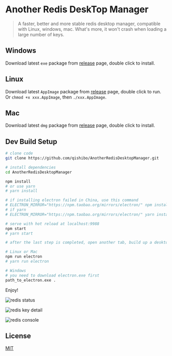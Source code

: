 # Another Redis DeskTop Manager

> A faster, better and more stable redis desktop manager, compatible with Linux, windows, mac. What's more, it won't crash when loading a large number of keys.


## Windows

Download latest `exe` package from [release](https://github.com/qishibo/AnotherRedisDesktopManager/releases) page, double click to install.

## Linux

Download latest `AppImage` package from [release](https://github.com/qishibo/AnotherRedisDesktopManager/releases) page, double click to run. Or `chmod +x xxx.AppImage`, then `./xxx.AppImage`.

## Mac

Download latest `dmg` package from [release](https://github.com/qishibo/AnotherRedisDesktopManager/releases) page, double click to install.

## Dev Build Setup

``` bash
# clone code
git clone https://github.com/qishibo/AnotherRedisDesktopManager.git

# install dependencies
cd AnotherRedisDesktopManager

npm install
# or use yarn
# yarn install

# if installing electron failed in China, use this command
# ELECTRON_MIRROR="https://npm.taobao.org/mirrors/electron/" npm install
# if yarn
# ELECTRON_MIRROR="https://npm.taobao.org/mirrors/electron/" yarn install

# serve with hot reload at localhost:9988
npm start
# yarn start

# after the last step is completed, open another tab, build up a desktop client

# Linux or Mac
npm run electron
# yarn run electron

# Windows
# you need to download electron.exe first
path_to_electron.exe .
```

Enjoy!

![redis status](https://ws1.sinaimg.cn/large/71405cably1g129wwutkij20vn0mbae6.jpg)

![redis key detail](https://ws1.sinaimg.cn/large/71405cably1g129wwu51vj20vi0ma77n.jpg)

![redis console](https://ws1.sinaimg.cn/large/71405cably1g129wwtdfjj20vn0mbq6d.jpg)

## License

[MIT](LICENSE)

